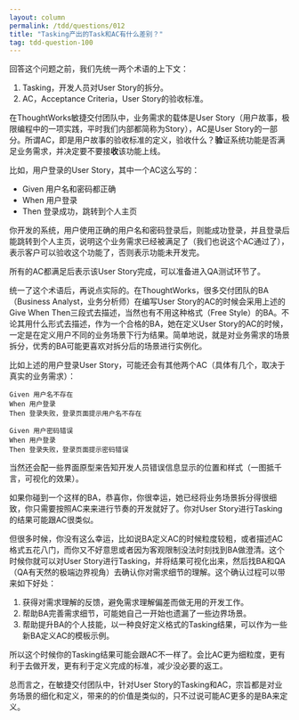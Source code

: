 ```yaml
---
layout: column
permalink: /tdd/questions/012
title: "Tasking产出的Task和AC有什么差别？"
tag: tdd-question-100
---
```


回答这个问题之前，我们先统一两个术语的上下文：

1. Tasking，开发人员对User Story的拆分。
2. AC，Acceptance Criteria，User Story的验收标准。

在ThoughtWorks敏捷交付团队中，业务需求的载体是User Story（用户故事，极限编程中的一项实践，平时我们内部都简称为Story），AC是User Story的一部分。所谓AC，即是用户故事的验收标准的定义，验收什么？**验**证系统功能是否满足业务需求，并决定要不要接**收**该功能上线。

比如，用户登录的User Story，其中一个AC这么写的：

- Given 用户名和密码都正确
- When 用户登录
- Then 登录成功，跳转到个人主页

你开发的系统，用户使用正确的用户名和密码登录后，则能成功登录，并且登录后能跳转到个人主页，说明这个业务需求已经被满足了（我们也说这个AC通过了），表示客户可以验收这个功能了，否则表示功能未开发完。

所有的AC都满足后表示该User Story完成，可以准备进入QA测试环节了。

统一了这个术语后，再说点实际的。在ThoughtWorks，很多交付团队的BA（Business Analyst，业务分析师）在编写User Story的AC的时候会采用上述的Give When Then三段式去描述，当然也有不用这种格式（Free Style）的BA。不论其用什么形式去描述，作为一个合格的BA，她在定义User Story的AC的时候，一定是在定义用户不同的业务场景下行为结果。简单地说，就是对业务需求的场景拆分，优秀的BA可能更喜欢对拆分后的场景进行实例化。

比如上述的用户登录User Story，可能还会有其他两个AC（具体有几个，取决于真实的业务需求）：

```
Given 用户名不存在
When 用户登录
Then 登录失败，登录页面提示用户名不存在
```


```
Given 用户密码错误
When 用户登录
Then 登录失败，登录页面提示密码错误
```

当然还会配一些界面原型来告知开发人员错误信息显示的位置和样式（一图抵千言，可视化的效果）。

如果你碰到一个这样的BA，恭喜你，你很幸运，她已经将业务场景拆分得很细致，你只需要按照AC来来进行节奏的开发就好了。你对User Story进行Tasking的结果可能跟AC很类似。

但很多时候，你没有这么幸运，比如说BA定义AC的时候粒度较粗，或者描述AC格式五花八门，而你又不好意思或者因为客观限制没法时刻找到BA做澄清。这个时候你就可以对User Story进行Tasking，并将结果可视化出来，然后找BA和QA（QA有天然的极端边界视角）去确认你对需求细节的理解。这个确认过程可以带来如下好处：

1. 获得对需求理解的反馈，避免需求理解偏差而做无用的开发工作。
2. 帮助BA完善需求细节，可能她自己一开始也遗漏了一些边界场景。
3. 帮助提升BA的个人技能，以一种良好定义格式的Tasking结果，可以作为一些新BA定义AC的模板示例。

所以这个时候你的Tasking结果可能会跟AC不一样了。会比AC更为细粒度，更有利于去做开发，更有利于定义完成的标准，减少没必要的返工。


总而言之，在敏捷交付团队中，针对User Story的Tasking和AC，宗旨都是对业务场景的细化和定义，带来的的价值是类似的，只不过说可能AC更多的是BA来定义。